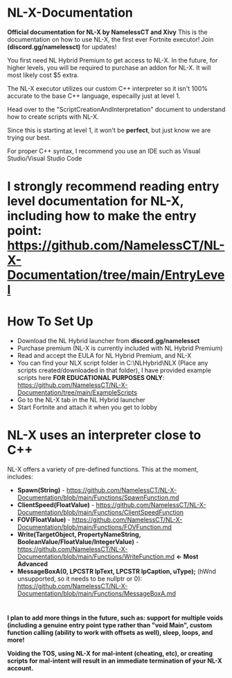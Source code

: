 # NL-X-Documentation
**Official documentation for NL-X by NamelessCT and Xivy**
This is the documentation on how to use NL-X, the first ever Fortnite executor! Join **(discord.gg/namelessct)** for updates!

You first need NL Hybrid Premium to get access to NL-X. In the future, for higher levels, you will be required to purchase an addon for NL-X. It will most likely cost $5 extra.

The NL-X executor utilizes our custom C++ interpreter so it isn't 100% accurate to the base C++ language, especailly just at level 1.

Head over to the "ScriptCreationAndInterpretation" document to understand how to create scripts with NL-X.

Since this is starting at level 1, it won't be **perfect**, but just know we are trying our best.

For proper C++ syntax, I recommend you use an IDE such as Visual Studio/Visual Studio Code

# I strongly recommend reading entry level documentation for NL-X, including how to make the entry point: https://github.com/NamelessCT/NL-X-Documentation/tree/main/EntryLevel

# How To Set Up
- Download the NL Hybrid launcher from **discord.gg/namelessct**
- Purchase premium (NL-X is currently included with NL Hybrid Premium)
- Read and accept the EULA for NL Hybrid Premium, and NL-X
- You can find your NLX script folder in C:\NLHybrid\NLX (Place any scripts created/downloaded in that folder), I have provided example scripts here **FOR EDUCATIONAL PURPOSES ONLY**: https://github.com/NamelessCT/NL-X-Documentation/tree/main/ExampleScripts
- Go to the NL-X tab in the NL Hybrid launcher
- Start Fortnite and attach it when you get to lobby

# NL-X uses an interpreter close to C++ 
NL-X offers a variety of pre-defined functions. This at the moment, includes:

- **Spawn(String)** - https://github.com/NamelessCT/NL-X-Documentation/blob/main/Functions/SpawnFunction.md
- **ClientSpeed(FloatValue)** - https://github.com/NamelessCT/NL-X-Documentation/blob/main/Functions/ClientSpeedFunction
- **FOV(FloatValue)** - https://github.com/NamelessCT/NL-X-Documentation/blob/main/Functions/FOVFunction.md
- **Write(TargetObject, PropertyNameString, BooleanValue/FloatValue/IntegerValue)** - https://github.com/NamelessCT/NL-X-Documentation/blob/main/Functions/WriteFunction.md **<- Most Advanced**
- **MessageBoxA(0, LPCSTR  lpText, LPCSTR  lpCaption, uType);** (hWnd unsupported, so it needs to be nullptr or 0): https://github.com/NamelessCT/NL-X-Documentation/blob/main/Functions/MessageBoxA.md

# 
**I plan to add more things in the future, such as: support for multiple voids (including a genuine entry point type rather than "void Main", custom function calling (ability to work with offsets as well), sleep, loops, and more!**

**Voiding the TOS, using NL-X for mal-intent (cheating, etc), or creating scripts for mal-intent will result in an immediate termination of your NL-X account.**
